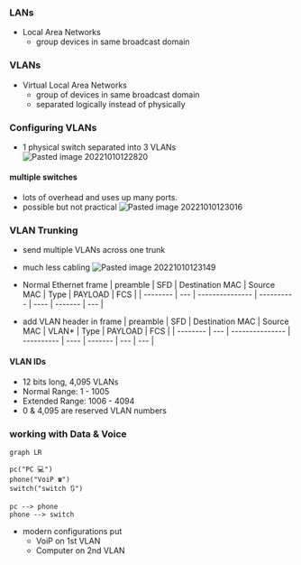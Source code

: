 ### LANs
- Local Area Networks
	- group devices in same broadcast domain

### VLANs
- Virtual Local Area Networks
	- group of devices in same broadcast domain
	- separated logically instead of physically

### Configuring VLANs
- 1 physical switch separated into 3 VLANs
![Pasted image 20221010122820](%F0%9F%93%81developer/N10-008%20CompTIA%20Network+/_attachments/Pasted%20image%2020221010122820.png)
#### multiple switches
- lots of overhead and uses up many ports.
- possible but not practical
![Pasted image 20221010123016](%F0%9F%93%81developer/N10-008%20CompTIA%20Network+/_attachments/Pasted%20image%2020221010123016.png)
### VLAN Trunking
- send multiple VLANs across one trunk
- much less cabling
![Pasted image 20221010123149](%F0%9F%93%81developer/N10-008%20CompTIA%20Network+/_attachments/Pasted%20image%2020221010123149.png)
- Normal Ethernet frame
| preamble | SFD | Destination MAC | Source MAC | Type | PAYLOAD | FCS |
| -------- | --- | --------------- | ---------- | ---- | ------- | --- |

- add VLAN header in frame
| preamble | SFD | Destination MAC | Source MAC | VLAN* | Type | PAYLOAD | FCS |
| -------- | --- | --------------- | ---------- | ---- | ------- | --- | --- |

#### VLAN IDs
- 12 bits long, 4,095 VLANs
- Normal Range: 1 - 1005
- Extended Range: 1006 - 4094
- 0 & 4,095 are reserved VLAN numbers

### working with Data & Voice
```mermaid
graph LR

pc("PC 💻")
phone("VoiP ☎")
switch("switch 🔃")

pc --> phone
phone --> switch

```
- modern configurations put 
	- VoiP on 1st VLAN
	- Computer on 2nd VLAN 